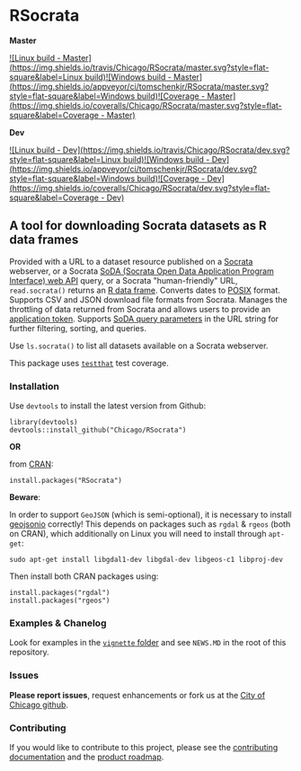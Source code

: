 RSocrata
========

**Master** 

[![Linux build - Master](https://img.shields.io/travis/Chicago/RSocrata/master.svg?style=flat-square&label=Linux build)](https://travis-ci.org/Chicago/RSocrata)[![Windows build - Master](https://img.shields.io/appveyor/ci/tomschenkjr/RSocrata/master.svg?style=flat-square&label=Windows build)](https://ci.appveyor.com/project/tomschenkjr/rsocrata/branch/master)[![Coverage - Master](https://img.shields.io/coveralls/Chicago/RSocrata/master.svg?style=flat-square&label=Coverage - Master)](https://coveralls.io/r/Chicago/RSocrata?branch=master)

**Dev**

[![Linux build - Dev](https://img.shields.io/travis/Chicago/RSocrata/dev.svg?style=flat-square&label=Linux build)](https://travis-ci.org/Chicago/RSocrata)[![Windows build - Dev](https://img.shields.io/appveyor/ci/tomschenkjr/RSocrata/dev.svg?style=flat-square&label=Windows build)](https://ci.appveyor.com/project/tomschenkjr/rsocrata/branch/dev)[![Coverage - Dev](https://img.shields.io/coveralls/Chicago/RSocrata/dev.svg?style=flat-square&label=Coverage - Dev)](https://coveralls.io/r/Chicago/RSocrata?branch=dev)

A tool for downloading Socrata datasets as R data frames
--------------------------------------------------------	

Provided with a URL to a dataset resource published on a [Socrata](http://www.socrata.com) webserver,
or a Socrata [SoDA (Socrata Open Data Application Program Interface) web API](http://dev.socrata.com) query,
or a Socrata "human-friendly" URL, ```read.socrata()```
returns an [R data frame](http://stat.ethz.ch/R-manual/R-devel/library/base/html/data.frame.html).
Converts dates to [POSIX](http://stat.ethz.ch/R-manual/R-devel/library/base/html/DateTimeClasses.html) format.
Supports CSV and JSON download file formats from Socrata.
Manages the throttling of data returned from Socrata and allows users to provide an [application token](http://dev.socrata.com/docs/app-tokens.html).
Supports [SoDA query parameters](http://dev.socrata.com/docs/queries.html) in the URL string for further filtering, sorting, and queries.

Use ```ls.socrata()``` to list all datasets available on a Socrata webserver.

This package uses [`testthat`](http://cran.r-project.org/package=testthat) test coverage.

### Installation

Use `devtools` to install the latest version from Github:

```
library(devtools)
devtools::install_github("Chicago/RSocrata")
```

**OR** 

from [CRAN](http://cran.r-project.org/package=RSocrata):

```
install.packages("RSocrata")
```

**Beware**:

In order to support `GeoJSON` (which is semi-optional), it is necessary to install [geojsonio](https://github.com/ropensci/geojsonio) correctly!
This depends on packages such as `rgdal` & `rgeos` (both on CRAN), which additionally on Linux you will need to install through `apt-get`:

`sudo apt-get install libgdal1-dev libgdal-dev libgeos-c1 libproj-dev`

Then install both CRAN packages using:

```
install.packages("rgdal")
install.packages("rgeos")
```

### Examples & Chanelog

Look for examples in the [`vignette` folder](https://github.com/Chicago/RSocrata/blob/dev/vignettes/Examples.Rmd) and see `NEWS.MD` in the root of this repository. 

### Issues

**Please report issues**, request enhancements or fork us at the [City of Chicago github](https://github.com/Chicago/RSocrata/issues).

### Contributing

If you would like to contribute to this project, please see the [contributing documentation](CONTRIBUTING.md) and the [product roadmap](https://github.com/Chicago/RSocrata/wiki/Roadmap#planned-releases).

